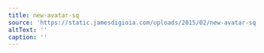 ```yaml
---
title: new-avatar-sq
source: 'https://static.jamesdigioia.com/uploads/2015/02/new-avatar-sq.jpg'
altText: ''
caption: ''
---
```


